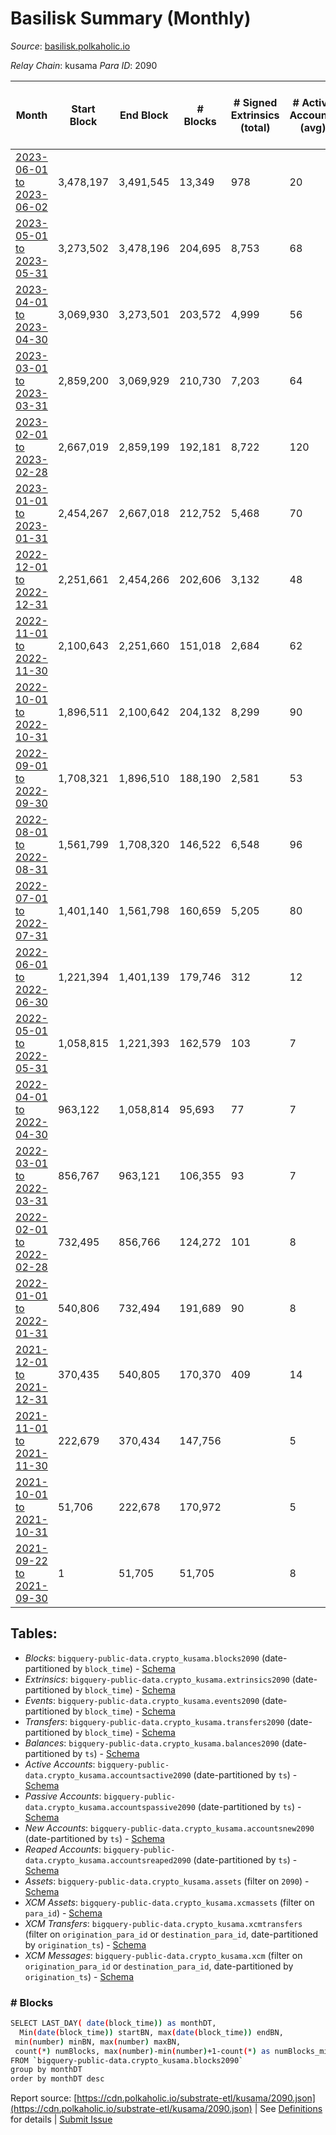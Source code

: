 # Basilisk Summary (Monthly)

_Source_: [basilisk.polkaholic.io](https://basilisk.polkaholic.io)

*Relay Chain*: kusama
*Para ID*: 2090



| Month | Start Block | End Block | # Blocks | # Signed Extrinsics (total) | # Active Accounts (avg) | # Addresses with Balances (max) | Issues |
| ----- | ----------- | --------- | -------- | --------------------------- | ----------------------- | ------------------------------- | ------ |
| [2023-06-01 to 2023-06-02](/kusama/2090-basilisk/2023-06-30.md) | 3,478,197 | 3,491,545 | 13,349 | 978 | 20 | 18,553 | -   |   
| [2023-05-01 to 2023-05-31](/kusama/2090-basilisk/2023-05-31.md) | 3,273,502 | 3,478,196 | 204,695 | 8,753 | 68 | 18,553 | -   |   
| [2023-04-01 to 2023-04-30](/kusama/2090-basilisk/2023-04-30.md) | 3,069,930 | 3,273,501 | 203,572 | 4,999 | 56 | 18,517 | -   |   
| [2023-03-01 to 2023-03-31](/kusama/2090-basilisk/2023-03-31.md) | 2,859,200 | 3,069,929 | 210,730 | 7,203 | 64 | 18,464 | -   |   
| [2023-02-01 to 2023-02-28](/kusama/2090-basilisk/2023-02-28.md) | 2,667,019 | 2,859,199 | 192,181 | 8,722 | 120 | 18,360 | -   |   
| [2023-01-01 to 2023-01-31](/kusama/2090-basilisk/2023-01-31.md) | 2,454,267 | 2,667,018 | 212,752 | 5,468 | 70 | 16,979 | -   |   
| [2022-12-01 to 2022-12-31](/kusama/2090-basilisk/2022-12-31.md) | 2,251,661 | 2,454,266 | 202,606 | 3,132 | 48 | 16,880 | -   |   
| [2022-11-01 to 2022-11-30](/kusama/2090-basilisk/2022-11-30.md) | 2,100,643 | 2,251,660 | 151,018 | 2,684 | 62 | 16,827 | -   |   
| [2022-10-01 to 2022-10-31](/kusama/2090-basilisk/2022-10-31.md) | 1,896,511 | 2,100,642 | 204,132 | 8,299 | 90 | 16,768 | -   |   
| [2022-09-01 to 2022-09-30](/kusama/2090-basilisk/2022-09-30.md) | 1,708,321 | 1,896,510 | 188,190 | 2,581 | 53 | 16,389 | -   |   
| [2022-08-01 to 2022-08-31](/kusama/2090-basilisk/2022-08-31.md) | 1,561,799 | 1,708,320 | 146,522 | 6,548 | 96 | 16,317 | -   |   
| [2022-07-01 to 2022-07-31](/kusama/2090-basilisk/2022-07-31.md) | 1,401,140 | 1,561,798 | 160,659 | 5,205 | 80 | 16,274 | -   |   
| [2022-06-01 to 2022-06-30](/kusama/2090-basilisk/2022-06-30.md) | 1,221,394 | 1,401,139 | 179,746 | 312 | 12 | 16,068 | -   |   
| [2022-05-01 to 2022-05-31](/kusama/2090-basilisk/2022-05-31.md) | 1,058,815 | 1,221,393 | 162,579 | 103 | 7 | 16,068 | -   |   
| [2022-04-01 to 2022-04-30](/kusama/2090-basilisk/2022-04-30.md) | 963,122 | 1,058,814 | 95,693 | 77 | 7 | 11,910 | -   |   
| [2022-03-01 to 2022-03-31](/kusama/2090-basilisk/2022-03-31.md) | 856,767 | 963,121 | 106,355 | 93 | 7 | 11,910 | -   |   
| [2022-02-01 to 2022-02-28](/kusama/2090-basilisk/2022-02-28.md) | 732,495 | 856,766 | 124,272 | 101 | 8 | 11,910 | -   |   
| [2022-01-01 to 2022-01-31](/kusama/2090-basilisk/2022-01-31.md) | 540,806 | 732,494 | 191,689 | 90 | 8 | 11,910 | -   |   
| [2021-12-01 to 2021-12-31](/kusama/2090-basilisk/2021-12-31.md) | 370,435 | 540,805 | 170,370 | 409 | 14 | 11,910 | - 1 (0.00%) |   
| [2021-11-01 to 2021-11-30](/kusama/2090-basilisk/2021-11-30.md) | 222,679 | 370,434 | 147,756 |  | 5 | 2 | -   |   
| [2021-10-01 to 2021-10-31](/kusama/2090-basilisk/2021-10-31.md) | 51,706 | 222,678 | 170,972 |  | 5 | 2 | - 1 (0.00%) |   
| [2021-09-22 to 2021-09-30](/kusama/2090-basilisk/2021-09-30.md) | 1 | 51,705 | 51,705 |  | 8 | 2 | -   |   

## Tables:

* _Blocks_: `bigquery-public-data.crypto_kusama.blocks2090` (date-partitioned by `block_time`) - [Schema](/schema/balances.json)
* _Extrinsics_: `bigquery-public-data.crypto_kusama.extrinsics2090` (date-partitioned by `block_time`) - [Schema](/schema/extrinsics.json)
* _Events_: `bigquery-public-data.crypto_kusama.events2090` (date-partitioned by `block_time`) - [Schema](/schema/events.json)
* _Transfers_: `bigquery-public-data.crypto_kusama.transfers2090` (date-partitioned by `block_time`) - [Schema](/schema/transfers.json)
* _Balances_: `bigquery-public-data.crypto_kusama.balances2090` (date-partitioned by `ts`) - [Schema](/schema/balances.json)
* _Active Accounts_: `bigquery-public-data.crypto_kusama.accountsactive2090` (date-partitioned by `ts`) - [Schema](/schema/accountsactive.json)
* _Passive Accounts_: `bigquery-public-data.crypto_kusama.accountspassive2090` (date-partitioned by `ts`) - [Schema](/schema/accountspassive.json)
* _New Accounts_: `bigquery-public-data.crypto_kusama.accountsnew2090` (date-partitioned by `ts`) - [Schema](/schema/accountsnew.json)
* _Reaped Accounts_: `bigquery-public-data.crypto_kusama.accountsreaped2090` (date-partitioned by `ts`) - [Schema](/schema/accountsreaped.json)
* _Assets_: `bigquery-public-data.crypto_kusama.assets` (filter on `2090`) - [Schema](/schema/assets.json)
* _XCM Assets_: `bigquery-public-data.crypto_kusama.xcmassets` (filter on `para_id`) - [Schema](/schema/xcmassets.json)
* _XCM Transfers_: `bigquery-public-data.crypto_kusama.xcmtransfers` (filter on `origination_para_id` or `destination_para_id`, date-partitioned by `origination_ts`) - [Schema](/schema/xcmtransfers.json)
* _XCM Messages_: `bigquery-public-data.crypto_kusama.xcm` (filter on `origination_para_id` or `destination_para_id`, date-partitioned by `origination_ts`) - [Schema](/schema/xcm.json)

### # Blocks
```bash
SELECT LAST_DAY( date(block_time)) as monthDT,
  Min(date(block_time)) startBN, max(date(block_time)) endBN, 
 min(number) minBN, max(number) maxBN, 
 count(*) numBlocks, max(number)-min(number)+1-count(*) as numBlocks_missing 
FROM `bigquery-public-data.crypto_kusama.blocks2090` 
group by monthDT 
order by monthDT desc
```


Report source: [https://cdn.polkaholic.io/substrate-etl/kusama/2090.json](https://cdn.polkaholic.io/substrate-etl/kusama/2090.json) | See [Definitions](/DEFINITIONS.md) for details | [Submit Issue](https://github.com/colorfulnotion/substrate-etl/issues)
